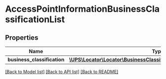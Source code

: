 # AccessPointInformationBusinessClassificationList

## Properties
Name | Type | Description | Notes
------------ | ------------- | ------------- | -------------
**business_classification** | [**\UPS\Locator\Locator\BusinessClassificationListBusinessClassification[]**](BusinessClassificationListBusinessClassification.md) |  | 

[[Back to Model list]](../../README.md#documentation-for-models) [[Back to API list]](../../README.md#documentation-for-api-endpoints) [[Back to README]](../../README.md)

